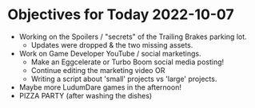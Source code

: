 # Objectives for Today 2022-10-07

- Working on the Spoilers / "secrets" of the Trailing Brakes parking lot.
  - Updates were dropped & the two missing assets.
- Work on Game Developer YouTube / social marketings.
  - Make an Eggcelerate or Turbo Boom social media posting!
  - Continue editing the marketing video OR
  - Writing a script about 'small' projects vs 'large' projects.
- Maybe more LudumDare games in the afternoon!
- PIZZA PARTY (after washing the dishes)

